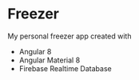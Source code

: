 # Freezer
My personal freezer app created with
* Angular 8
* Angular Material 8
* Firebase Realtime Database
